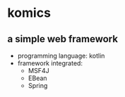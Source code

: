 # komics
## a simple web framework
- programming language: kotlin
- framework integrated:
    - MSF4J
    - EBean
    - Spring
